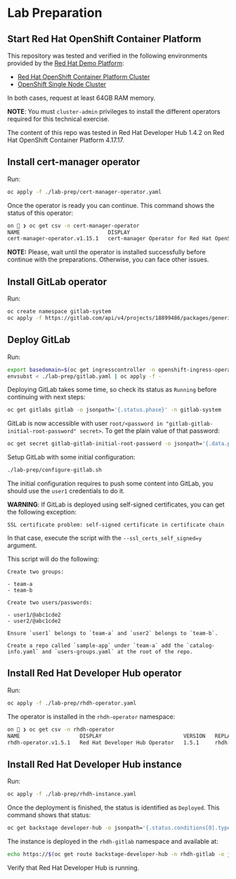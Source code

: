# Lab Preparation

## Start Red Hat OpenShift Container Platform

This repository was tested and verified in the following environments provided by the [Red Hat Demo Platform](https://demo.redhat.com/):

* [Red Hat OpenShift Container Platform Cluster](https://demo.redhat.com/catalog?item=babylon-catalog-prod/sandboxes-gpte.ocp-wksp.prod)
* [OpenShift Single Node Cluster](https://demo.redhat.com/catalog?item=babylon-catalog-prod%2Fopenshift-cnv.ocpmulti-single-node-cnv.prod)

In both cases, request at least 64GB RAM memory.

**NOTE**: You must `cluster-admin` privileges to install the different operators required for this technical exercise.

The content of this repo was tested in Red Hat Developer Hub 1.4.2 on Red Hat OpenShift Container Platform 4.17.17.

## Install cert-manager operator

Run:

```sh
oc apply -f ./lab-prep/cert-manager-operator.yaml
```

Once the operator is ready you can continue. This command shows the status of this operator:

```sh
on 🎩 ❯ oc get csv -n cert-manager-operator
NAME                            DISPLAY                                       VERSION   REPLACES                        PHASE
cert-manager-operator.v1.15.1   cert-manager Operator for Red Hat OpenShift   1.15.1    cert-manager-operator.v1.15.0   Succeeded
```

**NOTE:** Please, wait until the operator is installed successfully before continue with the preparations. Otherwise, you can face other issues.

## Install GitLab operator

Run:

```sh
oc create namespace gitlab-system
oc apply -f https://gitlab.com/api/v4/projects/18899486/packages/generic/gitlab-operator/1.10.0/gitlab-operator-openshift-1.10.0.yaml
```

## Deploy GitLab

Run:

```sh
export basedomain=$(oc get ingresscontroller -n openshift-ingress-operator default -o jsonpath='{.status.domain}')
envsubst < ./lab-prep/gitlab.yaml | oc apply -f -
```

Deploying GitLab takes some time, so check its status as `Running` before continuing with next steps:

```sh
oc get gitlabs gitlab -o jsonpath='{.status.phase}' -n gitlab-system
```

GitLab is now accessible with user `root/<password in "gitlab-gitlab-initial-root-password" secret>`. To get the plain
value of that password:

```sh
oc get secret gitlab-gitlab-initial-root-password -o jsonpath='{.data.password}' -n gitlab-system | base64 -d
```

Setup GitLab with some initial configuration:

```sh
./lab-prep/configure-gitlab.sh
```

The initial configuration requires to push some content into GitLab, you should use the `user1` credentials to do it.

**WARNING**: If GitLab is deployed using self-signed certificates, you can get the following exception:

`SSL certificate problem: self-signed certificate in certificate chain`

In that case, execute the script with the `--ssl_certs_self_signed=y` argument.

This script will do the following:

```
Create two groups:

- team-a
- team-b

Create two users/passwords:

- user1/@abc1cde2
- user2/@abc1cde2

Ensure `user1` belongs to `team-a` and `user2` belongs to `team-b`.

Create a repo called `sample-app` under `team-a` add the `catalog-info.yaml` and `users-groups.yaml` at the root of the repo.
```

## Install Red Hat Developer Hub operator

Run:

```sh
oc apply -f ./lab-prep/rhdh-operator.yaml
```

The operator is installed in the `rhdh-operator` namespace:

```sh
on 🎩 ❯ oc get csv -n rhdh-operator
NAME                   DISPLAY                          VERSION   REPLACES               PHASE
rhdh-operator.v1.5.1   Red Hat Developer Hub Operator   1.5.1     rhdh-operator.v1.4.2   Succeeded
```

## Install Red Hat Developer Hub instance

Run:

```sh
oc apply -f ./lab-prep/rhdh-instance.yaml
```

Once the deployment is finished, the status is identified as `Deployed`. This command shows that status:

```sh
oc get backstage developer-hub -o jsonpath='{.status.conditions[0].type}' -n rhdh-gitlab
```

The instance is deployed in the `rhdh-gitlab` namespace and available at:

```sh
echo https://$(oc get route backstage-developer-hub -n rhdh-gitlab -o jsonpath='{.spec.host}')
```

Verify that Red Hat Developer Hub is running.
